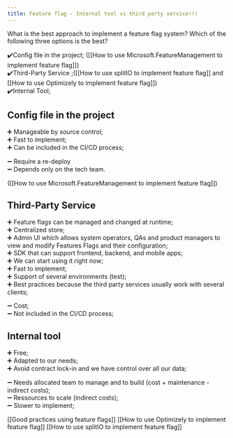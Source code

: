 ```yaml
---
title: Feature flag - Internal tool vs third party service!!!
---
```


What is the best approach to implement a feature flag system? Which of the following three options is the best?

✔️Config file in the project; ([[How to use Microsoft.FeatureManagement to implement feature flag]]) <br/>
✔️Third-Party Service ;([[How to use splitIO to implement feature flag]] and [[How to use Optimizely to implement feature flag]])<br/>
✔️Internal Tool; <br/>

## Config file in the project

 ➕ Manageable by source control;  <br/>
 ➕ Fast to implement;   <br/>
 ➕ Can be included in the CI/CD process; <br/>

 ➖ Require a re-deploy <br/>
 ➖ Depends only on the tech team. <br/>

([[How to use Microsoft.FeatureManagement to implement feature flag]])

## Third-Party Service
 
 ➕ Feature flags can be managed and changed at runtime;<br/>
 ➕ Centralized store;<br/>
 ➕ Admin UI which allows system operators, QAs and product managers to view and modify Features Flags and their configuration; <br/>
 ➕ SDK that can support frontend, backend, and mobile apps;<br/>
 ➕ We can start using it right now;<br/>
 ➕ Fast to implement;<br/>
 ➕ Support of several environments (test);<br/>
 ➕ Best practices because the third party services usually work with several clients;  <br/>

 ➖ Cost;<br/>
 ➖ Not included in the CI/CD process;<br/>

## Internal tool

 ➕ Free;<br/>
 ➕ Adapted to our needs;<br/>
 ➕ Avoid contract lock-in and we have control over all our data;<br/>

 ➖ Needs allocated team to manage and to build (cost + maintenance - indirect costs);<br/>
 ➖ Ressources to scale (indirect costs);<br/>
 ➖ Slower to implement;<br/>

[[Good practices using feature flags]]
[[How to use Optimizely to implement feature flag]]
[[How to use splitIO to implement feature flag]]